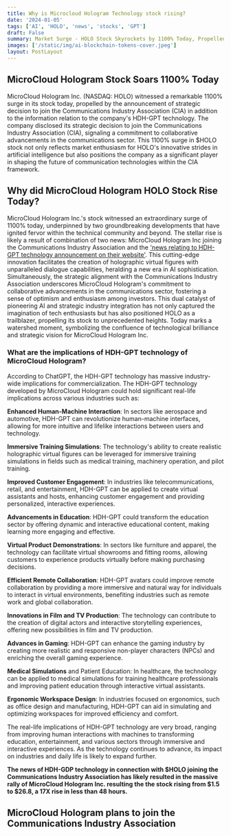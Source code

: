 ```yaml
---
title: Why is Microcloud Hologram Technology stock rising?
date: '2024-01-05'
tags: ['AI', 'HOLO', 'news', 'stocks', 'GPT']
draft: False
summary: Market Surge - HOLO Stock Skyrockets by 1100% Today, Propelled by Groundbreaking HDH-GPT Technology Announcement - Investors Ride the Wave of Innovation.
images: ['/static/img/ai-blockchain-tokens-cover.jpeg']
layout: PostLayout
---
```


<TOCInline toc={props.toc} asDisclosure toHeading={3} />

## MicroCloud Hologram Stock Soars 1100% Today

MicroCloud Hologram Inc. (NASDAQ: HOLO) witnessed a remarkable 1100% surge in its stock today, propelled by the announcement of strategic decision to join the Communications Industry Association (CIA) in addition to the information relation to the company's HDH-GPT technology.
The company disclosed its strategic decision to join the Communications Industry Association (CIA), signaling a commitment to collaborative advancements in the communications sector.
This 1100% surge in $HOLO stock not only reflects market enthusiasm for HOLO's innovative strides in artificial intelligence but also positions the company as a significant player in shaping the future of communication technologies within the CIA framework.

## Why did MicroCloud Hologram HOLO Stock Rise Today?

MicroCloud Hologram Inc.'s stock witnessed an extraordinary surge of 1100% today, underpinned by two groundbreaking developments that have ignited fervor within the technical community and beyond. The stellar rise is likely a result of combination of two news: MicroCloud Hologram Inc joining the Communications Industry Association and the ['news relating to HDH-GPT technology announcement on their website'](http://ir.mcholo.com/).
This cutting-edge innovation facilitates the creation of holographic virtual figures with unparalleled dialogue capabilities, heralding a new era in AI sophistication. Simultaneously, the strategic alignment with the Communications Industry Association underscores MicroCloud Hologram's commitment to collaborative advancements in the communications sector, fostering a sense of optimism and enthusiasm among investors. This dual catalyst of pioneering AI and strategic industry integration has not only captured the imagination of tech enthusiasts but has also positioned HOLO as a trailblazer, propelling its stock to unprecedented heights. Today marks a watershed moment, symbolizing the confluence of technological brilliance and strategic vision for MicroCloud Hologram Inc.

### What are the implications of HDH-GPT technology of MicroCloud Hologram?

According to ChatGPT, the HDH-GPT technology has massive industry-wide implications for commercialization. The HDH-GPT technology developed by MicroCloud Hologram could hold significant real-life implications across various industries such as:

**Enhanced Human-Machine Interaction**: In sectors like aerospace and automotive, HDH-GPT can revolutionize human-machine interfaces, allowing for more intuitive and lifelike interactions between users and technology.

**Immersive Training Simulations**: The technology's ability to create realistic holographic virtual figures can be leveraged for immersive training simulations in fields such as medical training, machinery operation, and pilot training.

**Improved Customer Engagement**: In industries like telecommunications, retail, and entertainment, HDH-GPT can be applied to create virtual assistants and hosts, enhancing customer engagement and providing personalized, interactive experiences.

**Advancements in Education**: HDH-GPT could transform the education sector by offering dynamic and interactive educational content, making learning more engaging and effective.

**Virtual Product Demonstrations**: In sectors like furniture and apparel, the technology can facilitate virtual showrooms and fitting rooms, allowing customers to experience products virtually before making purchasing decisions.

**Efficient Remote Collaboration**: HDH-GPT avatars could improve remote collaboration by providing a more immersive and natural way for individuals to interact in virtual environments, benefiting industries such as remote work and global collaboration.

**Innovations in Film and TV Production**: The technology can contribute to the creation of digital actors and interactive storytelling experiences, offering new possibilities in film and TV production.

**Advances in Gaming**: HDH-GPT can enhance the gaming industry by creating more realistic and responsive non-player characters (NPCs) and enriching the overall gaming experience.

**Medical Simulations** and Patient Education: In healthcare, the technology can be applied to medical simulations for training healthcare professionals and improving patient education through interactive virtual assistants.

**Ergonomic Workspace Design**: In industries focused on ergonomics, such as office design and manufacturing, HDH-GPT can aid in simulating and optimizing workspaces for improved efficiency and comfort.

The real-life implications of HDH-GPT technology are very broad, ranging from improving human interactions with machines to transforming education, entertainment, and various sectors through immersive and interactive experiences. As the technology continues to advance, its impact on industries and daily life is likely to expand further.

**The news of HDH-GDP technology in connection with \$HOLO joining the Communications Industry Association has likely resulted in the massive rally of MicroCloud Hologram Inc. resulting the the stock rising from \$1.5 to $26.8, a 17X rise in less than 48 hours.**

## MicroCloud Hologram plans to join the Communications Industry Association

